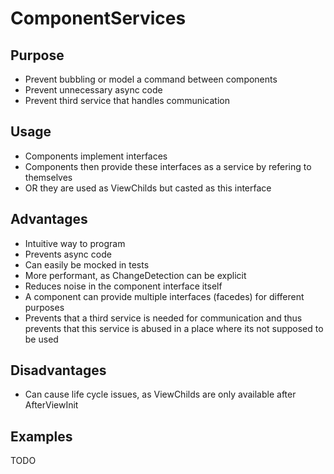 # ComponentServices

## Purpose
- Prevent bubbling or model a command between components
- Prevent unnecessary async code
- Prevent third service that handles communication

## Usage
- Components implement interfaces
- Components then provide these interfaces as a service by refering to themselves
- OR they are used as ViewChilds but casted as this interface

## Advantages
- Intuitive way to program
- Prevents async code
- Can easily be mocked in tests
- More performant, as ChangeDetection can be explicit
- Reduces noise in the component interface itself
- A component can provide multiple interfaces (facedes) for different purposes
- Prevents that a third service is needed for communication and thus prevents that this service is abused in a place where its not supposed to be used

## Disadvantages
- Can cause life cycle issues, as ViewChilds are only available after AfterViewInit

## Examples
TODO
